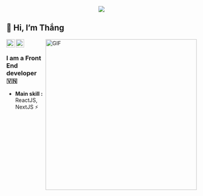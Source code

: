 <p align="center">
  <img src="https://github.com/thangnd96/thangnd96/blob/main/bio.gif">
</p>



## 👋 Hi, I’m Thắng

<div>
  <a href="https://github.com/thangnd96">
    <img align="left" alt="Thang's Github" width="22px" src="https://cdn.jsdelivr.net/npm/simple-icons@v3/icons/github.svg" />
  </a>

  <a href="mailto:ndthang996@gmail.com">
    <img align="left" alt="Thang's mail" width="22px" src="https://cdn.jsdelivr.net/npm/simple-icons@v3/icons/gmail.svg" />
  </a>

  <img align="right" alt="GIF" width="400px" src="https://storage.googleapis.com/gweb-uniblog-publish-prod/original_images/Dino_non-birthday_version.gif" />
</div>

<div>
<br/>
</div>

### I am a Front End developer 🇻🇳
-  **Main skill :** ReactJS, NextJS :zap:

